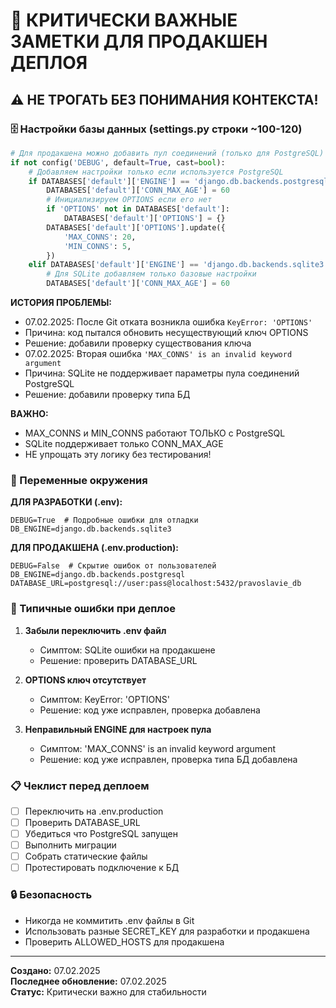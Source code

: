 # 🚀 КРИТИЧЕСКИ ВАЖНЫЕ ЗАМЕТКИ ДЛЯ ПРОДАКШЕН ДЕПЛОЯ

## ⚠️ НЕ ТРОГАТЬ БЕЗ ПОНИМАНИЯ КОНТЕКСТА!

### 🗄️ Настройки базы данных (settings.py строки ~100-120)

```python
# Для продакшена можно добавить пул соединений (только для PostgreSQL)
if not config('DEBUG', default=True, cast=bool):
    # Добавляем настройки только если используется PostgreSQL
    if DATABASES['default']['ENGINE'] == 'django.db.backends.postgresql':
        DATABASES['default']['CONN_MAX_AGE'] = 60
        # Инициализируем OPTIONS если его нет
        if 'OPTIONS' not in DATABASES['default']:
            DATABASES['default']['OPTIONS'] = {}
        DATABASES['default']['OPTIONS'].update({
            'MAX_CONNS': 20,
            'MIN_CONNS': 5,
        })
    elif DATABASES['default']['ENGINE'] == 'django.db.backends.sqlite3':
        # Для SQLite добавляем только базовые настройки
        DATABASES['default']['CONN_MAX_AGE'] = 60
```

**ИСТОРИЯ ПРОБЛЕМЫ:**
- 07.02.2025: После Git отката возникла ошибка `KeyError: 'OPTIONS'`
- Причина: код пытался обновить несуществующий ключ OPTIONS
- Решение: добавили проверку существования ключа
- 07.02.2025: Вторая ошибка `'MAX_CONNS' is an invalid keyword argument`
- Причина: SQLite не поддерживает параметры пула соединений PostgreSQL
- Решение: добавили проверку типа БД

**ВАЖНО:**
- MAX_CONNS и MIN_CONNS работают ТОЛЬКО с PostgreSQL
- SQLite поддерживает только CONN_MAX_AGE
- НЕ упрощать эту логику без тестирования!

### 🔧 Переменные окружения

**ДЛЯ РАЗРАБОТКИ (.env):**
```env
DEBUG=True  # Подробные ошибки для отладки
DB_ENGINE=django.db.backends.sqlite3
```

**ДЛЯ ПРОДАКШЕНА (.env.production):**
```env
DEBUG=False  # Скрытие ошибок от пользователей
DB_ENGINE=django.db.backends.postgresql
DATABASE_URL=postgresql://user:pass@localhost:5432/pravoslavie_db
```

### 🐛 Типичные ошибки при деплое

1. **Забыли переключить .env файл**
   - Симптом: SQLite ошибки на продакшене
   - Решение: проверить DATABASE_URL

2. **OPTIONS ключ отсутствует**
   - Симптом: KeyError: 'OPTIONS'
   - Решение: код уже исправлен, проверка добавлена

3. **Неправильный ENGINE для настроек пула**
   - Симптом: 'MAX_CONNS' is an invalid keyword argument
   - Решение: код уже исправлен, проверка типа БД добавлена

### 📋 Чеклист перед деплоем

- [ ] Переключить на .env.production
- [ ] Проверить DATABASE_URL
- [ ] Убедиться что PostgreSQL запущен
- [ ] Выполнить миграции
- [ ] Собрать статические файлы
- [ ] Протестировать подключение к БД

### 🔒 Безопасность

- Никогда не коммитить .env файлы в Git
- Использовать разные SECRET_KEY для разработки и продакшена
- Проверить ALLOWED_HOSTS для продакшена

---

**Создано:** 07.02.2025  
**Последнее обновление:** 07.02.2025  
**Статус:** Критически важно для стабильности